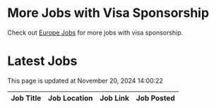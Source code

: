 # More Jobs with Visa Sponsorship

Check out [Europe Jobs](https://github.com/sureshparimi/europejobs#latest-jobs) for more jobs with visa sponsorship.

# Latest Jobs

This page is updated at November 20, 2024 14:00:22

| Job Title | Job Location | Job Link | Job Posted |
| --- | --- | --- | --- |
